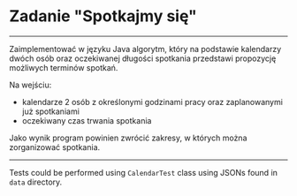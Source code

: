 # Zadanie "Spotkajmy się"

---

Zaimplementować w języku Java algorytm, który na podstawie kalendarzy dwóch osób oraz
oczekiwanej długości spotkania przedstawi propozycję możliwych terminów spotkań.

Na wejściu:
- kalendarze 2 osób z określonymi godzinami pracy oraz zaplanowanymi już spotkaniami
- oczekiwany czas trwania spotkania

Jako wynik program powinien zwrócić zakresy, w których można zorganizować spotkania.

---

Tests could be performed using `CalendarTest` class using JSONs found in `data` directory.